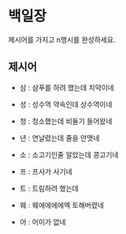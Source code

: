 # 백일장
제시어를 가지고 n행시를 완성하세요.

## 제시어
- 삼 : 삼푸를 하려 했는데 치약이네
- 성 : 성수역 약속인데 상수역이네
- 청 : 청소했는데 비둘기 들어왔네
- 년 : 연날렸는데 줄을 안맷네

- 소 : 소고기인줄 알았는데 콩고기네
- 프 : 프사가 사기네
- 트 : 트림하려 했는데
- 웨 : 웨에에에에엑 토해버렸네
- 어 : 어이가 없네
